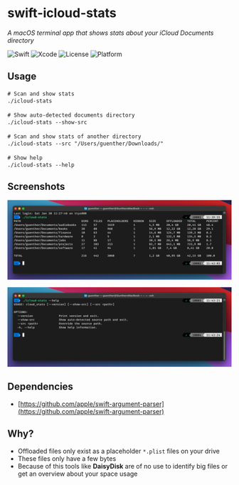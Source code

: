 # swift-icloud-stats

*A macOS  terminal app that shows stats about your iCloud Documents directory*

![Swift](https://img.shields.io/badge/swift-5.3-brightgreen.svg)
![Xcode](https://img.shields.io/badge/xcode-12.4-brightgreen.svg)
![License](https://img.shields.io/badge/license-MIT-blue.svg)
![Platform](https://img.shields.io/badge/platform-macOS-lightgrey.svg)

## Usage

```shell
# Scan and show stats
./icloud-stats

# Show auto-detected documents directory
./icloud-stats --show-src

# Scan and show stats of another directory
./icloud-stats --src "/Users/guenther/Downloads/"

# Show help
./icloud-stats --help
```

## Screenshots

![screenshot1](/screenshots/1.png?raw=true "Screenshot 1")

![screenshot2](/screenshots/2.png?raw=true "Screenshot 2")

## Dependencies

- [https://github.com/apple/swift-argument-parser](https://github.com/apple/swift-argument-parser)

## Why?

- Offloaded files only exist as a placeholder `*.plist` files on your drive
- These files only have a few bytes
- Because of this tools like **DaisyDisk** are of no use to identify big files or get an overview about your space usage
